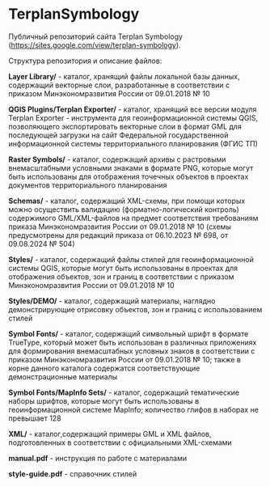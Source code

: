 # TerplanSymbology

Публичный репозиторий сайта Terplan Symbology (https://sites.google.com/view/terplan-symbology).

Структура репозитория и описание файлов:

**Layer Library/** - каталог, хранящий файлы локальной базы данных, содержащий векторные слои, разработанные в соответствии с приказом Минэкономразвития России от 09.01.2018 № 10

**QGIS Plugins/Terplan Exporter/** - каталог, хранящий все версии модуля Terplan Exporter - инструмента для геоинформационной системы QGIS, позволяющего экспортировать векторные слои в формат GML для последующей загрузки на сайт Федеральной государственной информационной системы территориального планирования (ФГИС ТП)

**Raster Symbols/** - каталог, содержащий архивы с растровыми внемасштабными условными знаками в формате PNG, которые могут быть использованы для отображения точечных объектов в проектах документов территориального планирования

**Schemas/** - каталог, содержащий XML-схемы, при помощи которых можно осуществить валидацию (форматно-логический контроль) содержимого GML/XML-файлов на предмет соответствия требованиям приказа Минэкономразвития России от 09.01.2018 № 10 (схемы предусмотрены для редакций приказа от 06.10.2023 № 698, от 09.08.2024 № 504)

**Styles/** - каталог, содержащий файлы стилей для геоинформационной системы QGIS, которые могут быть использованы в проектах для отображения объектов, зон и границ в соответствии с приказом Минэкономразвития России от 09.01.2018 № 10

**Styles/DEMO/** - каталог, содержащий материалы, наглядно демонстрирующие отрисовку объектов, зон и границ с использованием стилей

**Symbol Fonts/** - каталог, содержащий символьный шрифт в формате TrueType, который может быть использован в различных приложениях для формирования внемасштабных условных знаков в соответствии с приказом Минэкономразвития России от 09.01.2018 № 10; также в корне данного каталога содержатся соответствующие демонстрационные материалы

**Symbol Fonts/MapInfo Sets/** - каталог, содержащий тематические наборы шрифтов, которые могут быть использованы в геоинформационной системе MapInfo; количество глифов в наборах не превышает 128

**XML/** - каталог,содержащий примеры GML и XML файлов, подготовленных в соответствии с официальными XML-схемами

**manual.pdf** - инструкция по работе с материалами

**style-guide.pdf** - справочник стилей